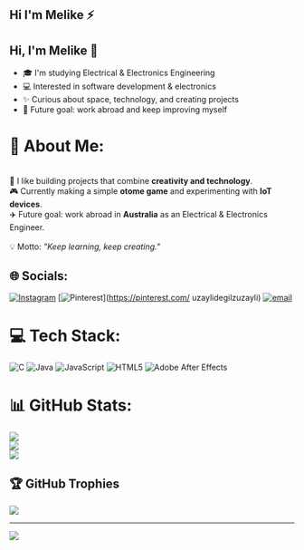 ## Hi I'm Melike ⚡
## Hi, I'm Melike 👋

- 🎓 I'm studying Electrical & Electronics Engineering</br>
- 💻 Interested in software development & electronics</br>
- ✨ Curious about space, technology, and creating projects</br>  
- 🎯 Future goal: work abroad and keep improving myself</br> 


# 💫 About Me:
<br>🔭 I like building projects that combine **creativity and technology**.  <br>🎮 Currently making a simple **otome game** and experimenting with **IoT devices**.  <br>✈️ Future goal: work abroad in **Australia** as an Electrical & Electronics Engineer.  <br><br>💡 Motto: *"Keep learning, keep creating."*<br>


## 🌐 Socials:
[![Instagram](https://img.shields.io/badge/Instagram-%23E4405F.svg?logo=Instagram&logoColor=white)](https://instagram.com/melikwaslan) [![Pinterest](https://img.shields.io/badge/Pinterest-%23E60023.svg?logo=Pinterest&logoColor=white)](https://pinterest.com/ uzaylidegilzuzayli) [![email](https://img.shields.io/badge/Email-D14836?logo=gmail&logoColor=white)](mailto:aslannmelikee06@gmail.com) 

# 💻 Tech Stack:
![C](https://img.shields.io/badge/c-%2300599C.svg?style=for-the-badge&logo=c&logoColor=white) ![Java](https://img.shields.io/badge/java-%23ED8B00.svg?style=for-the-badge&logo=openjdk&logoColor=white) ![JavaScript](https://img.shields.io/badge/javascript-%23323330.svg?style=for-the-badge&logo=javascript&logoColor=%23F7DF1E) ![HTML5](https://img.shields.io/badge/html5-%23E34F26.svg?style=for-the-badge&logo=html5&logoColor=white) ![Adobe After Effects](https://img.shields.io/badge/Adobe%20After%20Effects-9999FF.svg?style=for-the-badge&logo=Adobe%20After%20Effects&logoColor=white)
# 📊 GitHub Stats:
![](https://github-readme-stats.vercel.app/api?username=Zuzaylikedy&theme=dark&hide_border=false&include_all_commits=false&count_private=false)<br/>
![](https://nirzak-streak-stats.vercel.app/?user=Zuzaylikedy&theme=dark&hide_border=false)<br/>
![](https://github-readme-stats.vercel.app/api/top-langs/?username=Zuzaylikedy&theme=dark&hide_border=false&include_all_commits=false&count_private=false&layout=compact)

## 🏆 GitHub Trophies
![](https://github-profile-trophy.vercel.app/?username=Zuzaylikedy&theme=dracula&no-frame=false&no-bg=true&margin-w=4)

---
[![](https://visitcount.itsvg.in/api?id=Zuzaylikedy&icon=0&color=0)](https://visitcount.itsvg.in)

<!-- Proudly created with GPRM ( https://gprm.itsvg.in ) -->
